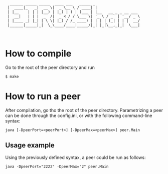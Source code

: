 ```
  ______ _____ _____  ____ ___   _____ _                    
 |  ____|_   _|  __ \|  _ \__ \ / ____| |                   
 | |__    | | | |__) | |_) | ) | (___ | |__   __ _ _ __ ___ 
 |  __|   | | |  _  /|  _ < / / \___ \| '_ \ / _` | '__/ _ \
 | |____ _| |_| | \ \| |_) / /_ ____) | | | | (_| | | |  __/
 |______|_____|_|  \_\____/____|_____/|_| |_|\__,_|_|  \___|
                                                            
                                                            
```

# How to compile

Go to the root of the peer directory and run

```shell
$ make
```

# How to run a peer

After compilation, go tho the root of the peer directory. Parametrizing a peer can be done through the config.ini, or with the following command-line syntax:
```shell
java [-DpeerPort=<peerPort>] [-DpeerMax=<peerMax>] peer.Main
```

## Usage example

Using the previously defined syntax, a peer could be run as follows:
```shell
java -DpeerPort="2222" -DpeerMax="2" peer.Main
```